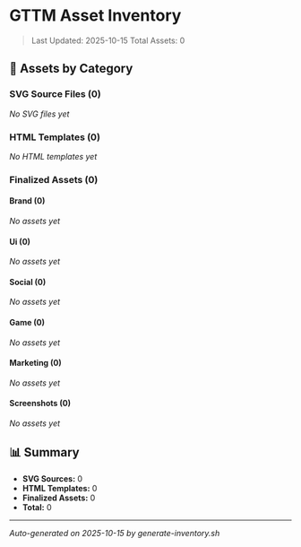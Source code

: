 # GTTM Asset Inventory

> Last Updated: 2025-10-15
> Total Assets: 0

## 📂 Assets by Category

### SVG Source Files (0)
*No SVG files yet*

### HTML Templates (0)
*No HTML templates yet*

### Finalized Assets (0)

#### Brand (0)
*No assets yet*

#### Ui (0)
*No assets yet*

#### Social (0)
*No assets yet*

#### Game (0)
*No assets yet*

#### Marketing (0)
*No assets yet*

#### Screenshots (0)
*No assets yet*


## 📊 Summary

- **SVG Sources:** 0
- **HTML Templates:** 0
- **Finalized Assets:** 0
- **Total:** 0

---

*Auto-generated on 2025-10-15 by generate-inventory.sh*
